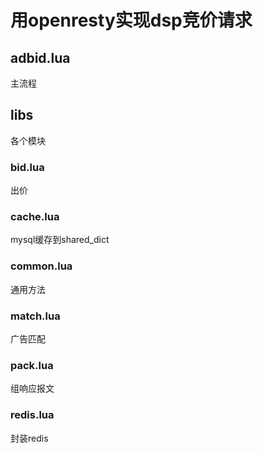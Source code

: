 # 用openresty实现dsp竞价请求
## adbid.lua
主流程
## libs
各个模块
### bid.lua
出价
### cache.lua
mysql缓存到shared_dict
### common.lua
通用方法
### match.lua
广告匹配
### pack.lua
组响应报文
### redis.lua
封装redis
